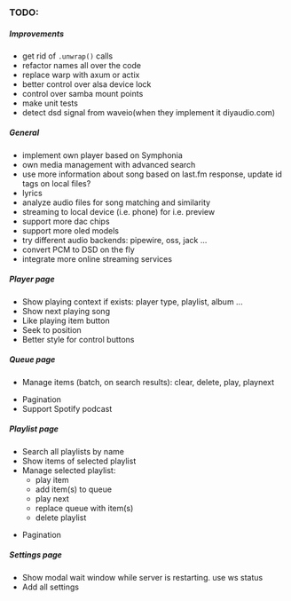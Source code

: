 ### TODO:

##### Improvements
* get rid of `.unwrap()` calls
* refactor names all over the code
* replace warp with axum or actix
* better control over alsa device lock
* control over samba mount points
* make unit tests
* detect dsd signal from waveio(when they implement it diyaudio.com)

##### General
* implement own player based on Symphonia
* own media management with advanced search
* use more information about song based on last.fm response, update id tags on local files?
* lyrics
* analyze audio files for song matching and similarity
* streaming to local device (i.e. phone) for i.e. preview 
* support more dac chips
* support more oled models
* try different audio backends: pipewire, oss, jack ...
* convert PCM to DSD on the fly
* integrate more online streaming services


##### Player page
* Show playing context if exists: player type, playlist, album ...
* Show next playing song
* Like playing item button
* Seek to position
* Better style for control buttons


##### Queue page
<!-- * Show playing context: playlist, album, manual queue ... -->
<!-- * Search items  -->
* Manage items (batch, on search results): clear, delete, play, playnext
<!-- * Mark currently playing item -->
* Pagination
* Support Spotify podcast

##### Playlist page

* Search all playlists by name
* Show items of selected playlist
* Manage selected playlist:
    * play item
    * add item(s) to queue
    * play next
    * replace queue with item(s)
    * delete playlist
<!-- * Add more playing contexts (playlist types) provided by Spotify i.e. recommended, discover weekly... -->
* Pagination

##### Settings page
* Show modal wait window while server is restarting. use ws status
* Add all settings